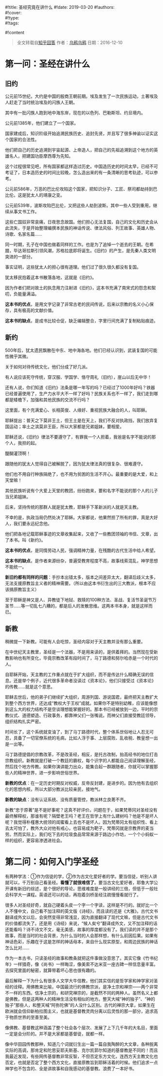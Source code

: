 #!title:    圣经究竟在讲什么
#!date:     2019-03-20
#!authors:  
#!cover:    
#!type:     
#!tags:     

#!content

> 全文转载自[知乎回答](https://www.zhihu.com/question/31366388/answer/94717897)
作者：[乌鸦乌鸦](https://www.zhihu.com/people/wu-ya-wu-ya-51)
日期：2016-12-10

# 第一问：圣经在讲什么

## 旧约

公元前15世纪，大约是中国的殷商王朝前期。埃及发生了一次民族运动，土著埃及人赶走了当时统治埃及的闪族人王朝。

其中有一批闪族人跑到地中海东岸，现在的以色列、巴勒斯坦、约旦境内。

公元前1385年，他们建立了一个国家。

国家建成后，知识阶级开始追溯民族历史、追封先贤，并且写了很多神谕以证实这个国家的合法性。

他们把自己的历史追溯到宇宙起源、上帝造人，把自己的先祖追溯到这个地方的英雄名人，把建国功臣摩西尊为先知。

这个过程很常见吧，所有国家都这样造过历史。中国造历史的时间太早，已经不可考证了，日本造历史的时间比较晚，怎么造出来的有一条清晰的思考轨迹，可以参考。

公元前586年，万恶的巴比伦攻陷这个国家，把知识分子、工匠、祭司都劫持到巴比伦。这是犹太人的靖康之变。

公元前539年，波斯攻陷巴比伦，又把这些人劫到波斯。其中一些人受到重用，继续从事文书工作。

这些亡国奴非常哀痛，日夜思念故国。他们担心无法复国，自己的文化和历史会从此流失，于是开始整理编撰本民族的神话传说、律法风俗、列王故事、英雄人物、诗歌、名家名篇……

同一时期，孔子在中国也做着同样的工作。也是为了追悼一个逝去的王朝。在希腊，毕达哥拉斯引领风潮，苏格拉底即将诞生。《旧约》的产生，是先秦人类文明突进的一部分。

事实证明，这些犹太人的担心很有道理。他们过了很久很久都没有复国。

犹太移民抱着这本书散落各地，这就是《旧约》。

因为作者们把对故土的执念用力注射进《旧约》，这本书充满了南宋式的怨念和絮叨，负能量满溢。

**这本书的优点**，是用文字记录了非常古老的民间传说，后来以宗教的名义小心保存，具有极高的文献价值。

**这本书的缺点**，是成书比较仓促，缺乏编辑整合，字里行间充满了复制粘贴痕迹。

## 新约

500年后，犹太遗民飘散在中东、地中海各地。他们已经认识到，武装复国的可能性微乎其微。

关于如何对待传统文化，他们分成了好几派。

有人说应该死守传统，穿汉服、学国学、恪守周礼（旧约），崖山以后无中华！

还有人说，你们知道《旧约》法条是哪一年写的吗？已经过了1000年好吗？铁器已经普遍使用了，生产力水平大不一样了好吗？民族关系也不一样了，我们走到哪都是矮檐下，加强和其他民族的交流不行吗？

这里面，有个充满爱心、长相英俊、人缘好、重视民族大融合的人，叫耶稣。

耶稣提出：普天之下莫非王土，但王土是在天上，我们不反对执政挡，我们放弃复国运动；率土之滨莫非王臣，所以大家都是兄弟姐妹，要相爱。

耶稣还说，《旧约》律法不要遵守了，有罪我一个人担着，我爸是名字不能说的那个人，我担的起。

醍醐灌顶啊！

跟随他的犹太人觉得自己被解脱了，因为犹太律法真的很复杂、很难遵守。

他们也不用自行种族隔绝了，也不用为贫困的生活不开心。最重要的是大爱，和上天堂嘛！

其他民族听说有个大爱上天堂的教团，纷纷跑来，要和名字不能说的那个人的儿子当兄弟姐妹。

后来，坚持传统的那群人就是犹太教，耶稣手下革新派的人就是天主教。

不幸的是，执政当局仍然处决了耶稣。大家都说，他果然担了所有的罪，真是大好人，我们要永远纪念他。

他们把各地记载耶稣事迹的文章收集起来，又收了一些教团领袖的书信、文章，出了本书。叫《新约》。

**这本书的优点**，是同情劳动人民，强调精神力量，在残酷的古代生活中给人希望。

**这本书的缺点**，是作者来源纷杂，普遍受教育程度不高，故事线索混乱，神学思想不能统一。

**新旧约都有同样的问题**：手抄本出错太多，版本之间差异太大，翻译后歧义太多，无法支援原教旨主义者的精神需要。（所以由这本书衍生出的三大教派，根本不应该搞原教旨主义）

至于耶稣是神又是人、异教徒下地狱、救赎的100种方法、圣战、复活节圣诞节万圣节……等一切乱七八糟的，都是后人的发散思维。这两本书本身，就是这样而已。

## 新教

稍微提一下新教。可能有人会吃惊，圣经内容对于天主教并没有那么重要。

在中世纪天主教里，圣经是一个法器，不是用来读的，是供着拜的。当然现在受新教影响也有所变化，毕竟宗教改革有段时间了，马丁路德和努尔哈赤是一个时代的人。

自耶稣开始，天主教的工作重点就在于扩大组织，而不是传达什么精确无误的信息。还是举个例子，近代很多革命者没读过《资本论》，他们只接受过《资本论》的传教……就是这个意思。

耶稣去世后，他的弟子们继续扩大组织，周游列国、游说国君，最终把天主教扩大到整个西方世界，还达成“教权大于王权”成就。如果你不是特别幼稚，应该能像想到这么大的权力结构不是空谈理想能掌握好的。那本书已经被放到一边，平时的宗教仪式、道德塑造、行政事务，都靠神父们一张嘴说。而神父们直接受教廷领导，组织结构扎实严密。

时间长了，这个系统就变油了，到了马丁路德时代，整个体系世俗地让人忍无可忍，具备了一切官僚系统的毛病，比如人浮于事、上层腐败、乱收税、教皇想一出是一出等。

马丁路德提倡的宗教改革，不是改圣经，相反，是托古改制，抬高经书的地位打击宗教组织。新教就是打破一个教廷的霸权，每个识字的人都能自己阅读理解圣经，然后找个地方传教。如果你演讲能力出众，能集合起一群跟随者，你就可以掌握那些人的精神世界，进一步影响世俗世界。

**新教的优点**：在一定历史时期反对权威，反帝反封建，是进步的。因为他有去组织化的思想内核，所以大部分教派比较亲民，接地气。

**新教的缺点**：没有认证系统、没有质量管控，教派林立良莠不齐。

新教“忠于原著”是不是好事呢？这真不好评价。问题在于，如果梵蒂冈对圣经没有最终解释权，那谁有呢？隔壁老王吗？老王在哲学上有什么建树吗？他是不是坏人呢？我觉得朴槿惠大统领的闺蜜看上去也不是坏人。因为梵蒂冈太有组织性、看上去太可怕了，教外大众对他有戒心，也容易成为靶子，梵蒂冈就是宗教界的麦当劳。然而实际上，我们吃下去的垃圾食品常常来源于路边小作坊，一个个小蚂蚁一样的组织，更容易渗透进社会。

# 第二问：如何入门学圣经

有两种学法：①作为信徒的学，②作为古文化爱好者的学。要当信徒，听别人讲就可以，千万别自己看圣经。**看懂了就很难信了**。要当古文化爱好者，耶鲁大学公开课有新旧约综述，是个很好的导论。思维难度是一般讲经的三倍，但低于一般社会科学大一课程。英语还可以的话，再抱着剑桥圣经注疏慢慢看就行了。

很多人对圣经好奇，就自己硬着头皮一个字一个字读，这样是不行的。就好比一个人不懂中文，自己看不加注释的英文版《诗经》，而且读的还是《大雅》。古代文书翻译成外文以后，会突然变得非常浅显，因为直接翻译了现代文嘛，但是古代文书的价值都流失了。还是用《诗经》来说，“候人矣兮”翻译成外文，又不加注释的话还能看吗？诗不诗文不文，毫无美感，故事的厚度都没有了。我们读的并不是那个故事，而是当时的社会背景，为什么当时的人会那样想，有什么前因后果。如果有神话色彩，乐趣在于这是怎样的神话母本，来自什么现实原型，和周边民族的神话怎么比对……

作为一本古书，只读圣经的故事和教条就把这件事做没意思了。其实它像《竹书纪年》一样猎奇，像《尚书》一样晦涩，像美索不达米亚一座古碑一样信息量丰富。去探究里面的秘密，就算带着坏心思也很有趣的。

最后解释一下为什么有很多人文学大牛信教，他们其实信的是哲学家和神学家对圣经的诠释。用佛教来比喻，中国最流行的佛教宗派，是净土宗和禅宗——两个非常不一样的东西。信净土宗的，和研究禅宗的，是截然不同的两种人。虽然名义上都是佛教，但是这两种人的精神生活没有相似的地方。整天大喊“神的独子”、“神的独子”那些人，和整天喊“阿弥陀佛”的人没什么区别。古代的禅宗大拿，如果生在欧洲就会信仰新柏拉图主义，也就是基督教灵肉分离以后灵性的那一部分，追求高于物质世界的至善至美。

像佛教、基督教这种涵盖了整个社会各个层次、发展了上下几千年的大名目，里面一定是会分阶的。并不是大家都是基督徒，就都一样。

像中华田园传教那种，知道几个词就衍生出一篇一篇自我陶醉的大文章，各种脱离实际的高调，那肯定和陀思妥耶夫斯基、克尔凯郭尔知道的基督教是不同的！而且我最近发现，有些网传基督教非常反智，不但否定东方文化，连西方天主教文化也否定，也就是否定了整个西方文化，直接原教旨到耶稣活着的时候。他们追求一点神学也不包含的、全是讲故事和自我感动的基督教。浪费了一本好书。
